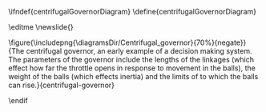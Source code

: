 \ifndef{centrifugalGovernorDiagram}
\define{centrifugalGovernorDiagram}

\editme
\newslide{}

\figure{\includepng{\diagramsDir/Centrifugal_governor}{70%}{negate}}{The centrifugal governor, an early example of a decision making system. The parameters of the governor include the lengths of the linkages (which effect how far the throttle opens in response to movement in the balls), the weight of the balls (which effects inertia) and the limits of to which the balls can rise.}{centrifugal-governor}

\endif
